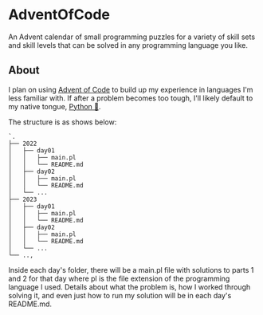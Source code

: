 # AdventOfCode

An Advent calendar of small programming puzzles for a variety of skill sets and
skill levels that can be solved in any programming language you like.

## About

I plan on using [Advent of Code](https://adventofcode.com/) to build up my
experience in languages I'm less familiar with.
If after a problem becomes too tough, I'll likely default to my native tongue,
[Python 🐍](https://www.python.org/).

The structure is as shows below:

```tree
`.
├── 2022
│   ├── day01
│   │   ├── main.pl
│   │   └── README.md
│   ├── day02
│   │   ├── main.pl
│   │   └── README.md
│   └── ...
├── 2023
│   ├── day01
│   │   ├── main.pl
│   │   └── README.md
│   ├── day02
│   │   ├── main.pl
│   │   └── README.md
│   └── ...
└── ..,
```

Inside each day's folder, there will be a main.pl file with solutions to parts
1 and 2 for that day where pl is the file extension of the programming language
I used.
Details about what the problem is, how I worked through solving it, and even
just how to run my solution will be in each day's README.md.

